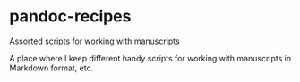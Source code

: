 # pandoc-recipes
Assorted scripts for working with manuscripts

A place where I keep different handy scripts for working with manuscripts in Markdown format, etc.
